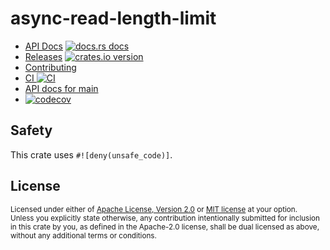 # async-read-length-limit

* [API Docs][docs] [![docs.rs docs][docs-badge]][docs]
* [Releases][releases] [![crates.io version][version-badge]][crate]
* [Contributing][contributing]
* [CI ![CI][ci-badge]][ci]
* [API docs for main][main-docs]
* [![codecov](https://codecov.io/gh/jbr/async-read-length-limit/branch/main/graph/badge.svg?token=OH9VNPYC0C)](https://codecov.io/gh/jbr/async-read-length-limit)

[ci]: https://github.com/jbr/async-read-length-limit/actions?query=workflow%3ACI
[ci-badge]: https://github.com/jbr/async-read-length-limit/workflows/CI/badge.svg
[releases]: https://github.com/jbr/async-read-length-limit/releases
[docs]: https://docs.rs/async-read-length-limit
[contributing]: https://github.com/jbr/async-read-length-limit/blob/main/.github/CONTRIBUTING.md
[crate]: https://crates.io/crates/async-read-length-limit
[docs-badge]: https://img.shields.io/badge/docs-latest-blue.svg?style=flat-square
[version-badge]: https://img.shields.io/crates/v/async-read-length-limit.svg?style=flat-square
[main-docs]: https://jbr.github.io/async-read-length-limit/async-read-length-limit/

## Safety
This crate uses `#![deny(unsafe_code)]`.

## License

<sup>
Licensed under either of <a href="LICENSE-APACHE">Apache License, Version
2.0</a> or <a href="LICENSE-MIT">MIT license</a> at your option.
</sup>

<br/>

<sub>
Unless you explicitly state otherwise, any contribution intentionally submitted
for inclusion in this crate by you, as defined in the Apache-2.0 license, shall
be dual licensed as above, without any additional terms or conditions.
</sub>
